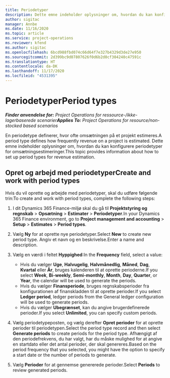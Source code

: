 ```yaml
---
title: Periodetyper
description: Dette emne indeholder oplysninger om, hvordan du kan konfigurere periodetyper for omsætningsestimeringer.
author: sigitac
manager: Annbe
ms.date: 11/16/2020
ms.topic: article
ms.service: project-operations
ms.reviewer: kfend
ms.author: sigitac
ms.openlocfilehash: 6bcd988fbd074c66d64f7e327b4329d3de27e950
ms.sourcegitcommit: 2d399bc9d07807626f0d6b2d0cf304240c47591c
ms.translationtype: HT
ms.contentlocale: da-DK
ms.lasthandoff: 11/17/2020
ms.locfileid: "4531395"
---
```

# <a name="period-types"></a><span data-ttu-id="4fa3b-103">Periodetyper</span><span class="sxs-lookup"><span data-stu-id="4fa3b-103">Period types</span></span>

<span data-ttu-id="4fa3b-104">_**Finder anvendelse for:** Project Operations for ressource-/ikke-lagerbaserede scenarier_</span><span class="sxs-lookup"><span data-stu-id="4fa3b-104">_**Applies To:** Project Operations for resource/non-stocked based scenarios_</span></span>

<span data-ttu-id="4fa3b-105">En periodetype definerer, hvor ofte omsætningen på et projekt estimeres.</span><span class="sxs-lookup"><span data-stu-id="4fa3b-105">A period type defines how frequently revenue on a project is estimated.</span></span> <span data-ttu-id="4fa3b-106">Dette emne indeholder oplysninger om, hvordan du kan konfigurere periodetyper for omsætningsestimeringer.</span><span class="sxs-lookup"><span data-stu-id="4fa3b-106">This topic provides information about how to set up period types for revenue estimation.</span></span> 

## <a name="create-and-work-with-period-types"></a><span data-ttu-id="4fa3b-107">Opret og arbejd med periodetyper</span><span class="sxs-lookup"><span data-stu-id="4fa3b-107">Create and work with period types</span></span>
<span data-ttu-id="4fa3b-108">Hvis du vil oprette og arbejde med periodetyper, skal du udføre følgende trin:</span><span class="sxs-lookup"><span data-stu-id="4fa3b-108">To create and work with period types, complete the following steps:</span></span>

1. <span data-ttu-id="4fa3b-109">I dit Dynamics 365 Finance-miljø skal du gå til **Projektstyring og regnskab** > **Opsætning** > **Estimater** > **Periodetyper**.</span><span class="sxs-lookup"><span data-stu-id="4fa3b-109">In your Dynamics 365 Finance environment, go to **Project management and accounting** > **Setup** > **Estimates** > **Period types**.</span></span>
2. <span data-ttu-id="4fa3b-110">Vælg **Ny** for at oprette nye periodetyper.</span><span class="sxs-lookup"><span data-stu-id="4fa3b-110">Select **New** to create new period type.</span></span> <span data-ttu-id="4fa3b-111">Angiv et navn og en beskrivelse.</span><span class="sxs-lookup"><span data-stu-id="4fa3b-111">Enter a name and description.</span></span>
3. <span data-ttu-id="4fa3b-112">Vælg en værdi i feltet **Hyppighed**:</span><span class="sxs-lookup"><span data-stu-id="4fa3b-112">In the **Frequency** field, select a value:</span></span>

    - <span data-ttu-id="4fa3b-113">Hvis du vælger **Uge**, **Halvugelig**, **Halvmånedlig**, **Måned**, **Dag**, **Kvartal** eller **År**, bruges kalenderen til at oprette perioderne.</span><span class="sxs-lookup"><span data-stu-id="4fa3b-113">If you select **Week**, **Bi-weekly**, **Semi-monthly**, **Month**, **Day**, **Quarter**, or **Year**, the calendar will be used to generate the periods.</span></span> 
    - <span data-ttu-id="4fa3b-114">Hvis du vælger **Finansperiode**, bruges regnskabsperioder fra konfigurationen af finanskladden til at oprette perioder.</span><span class="sxs-lookup"><span data-stu-id="4fa3b-114">If you select **Ledger period**, ledger periods from the General ledger configuration will be used to generate periods.</span></span>
    - <span data-ttu-id="4fa3b-115">Hvis du vælger **Ubegrænset**, kan du angive brugerdefinerede perioder.</span><span class="sxs-lookup"><span data-stu-id="4fa3b-115">If you select **Unlimited**, you can specify custom periods.</span></span>
4. <span data-ttu-id="4fa3b-116">Vælg periodetypeposten, og vælg derefter **Opret perioder** for at oprette perioder til periodetypen.</span><span class="sxs-lookup"><span data-stu-id="4fa3b-116">Select the period type record and then select **Generate periods** to create periods for the period type.</span></span> <span data-ttu-id="4fa3b-117">Afhængigt af den periodefrekvens, du har valgt, har du måske mulighed for at angive en startdato eller det antal perioder, der skal genereres.</span><span class="sxs-lookup"><span data-stu-id="4fa3b-117">Based on the period frequency that you selected, you might have the option to specify a start date or the number of periods to generate.</span></span>
5. <span data-ttu-id="4fa3b-118">Vælg **Perioder** for at gennemse genererede perioder.</span><span class="sxs-lookup"><span data-stu-id="4fa3b-118">Select **Periods** to review generated periods.</span></span>

